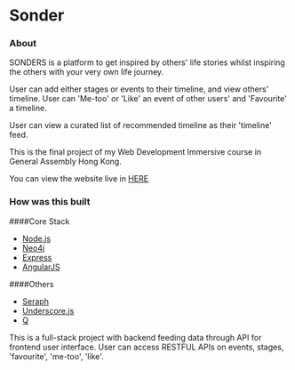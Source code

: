 # Sonder

### About

SONDERS is a platform to get inspired by others' life stories whilst inspiring the others with your very own life journey.

User can add either stages or events to their timeline, and view others' timeline. User can 'Me-too' or 'Like' an event of other users' and 'Favourite' a timeline.

User can view a curated list of recommended timeline as their 'timeline' feed.

This is the final project of my Web Development Immersive course in General Assembly Hong Kong.

You can view the website live in [HERE](http://www.sonder.info)


### How was this built
####Core Stack
 - [Node.js](https://nodejs.org/)
 - [Neo4j](http://neo4j.org/)
 - [Express](expressjs.com)
 - [AngularJS](https://docs.angularjs.org/api/ng/directive/ngRepeat)

####Others
 - [Seraph](https://github.com/brikteknologier/seraph)
 - [Underscore.js](underscorejs.org)
 - [Q](https://github.com/kriskowal/q)

 This is a full-stack project with backend feeding data through API for frontend user interface. User can access RESTFUL APIs on events, stages, 'favourite', 'me-too', 'like'.
